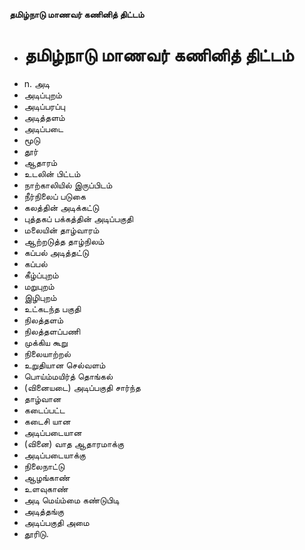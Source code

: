**தமிழ்நாடு மாணவர் கணினித் திட்டம்**
- # தமிழ்நாடு மாணவர் கணினித் திட்டம்
- n. அடி
- அடிப்புறம்
- அடிப்பரப்பு
- அடித்தளம்
- அடிப்படை
- மூடு
- தூர்
- ஆதாரம்
- உடலின் பிட்டம்
- நாற்காலியில் இருப்பிடம்
- நீர்நிலைப் படுகை
- கலத்தின் அடிக்கட்டு
- புத்தகப் பக்கத்தின் அடிப்பகுதி
- மலையின் தாழ்வாரம்
- ஆற்றடுத்த தாழ்நிலம்
- கப்பல் அடித்தட்டு
- கப்பல்
- கீழ்ப்புறம்
- மறுபுறம்
- இழிபுறம்
- உட்கடந்த பகுதி
- நிலத்தளம்
- நிலத்தளப்பணி
- முக்கிய கூறு
- நிலையாற்றல்
- உறுதியான செல்வளம்
- பொய்ம்மயிர்த் தொங்கல்
- (வினையடை) அடிப்பகுதி சார்ந்த
- தாழ்வான
- கடைப்பட்ட
- கடைசி யான
- அடிப்படையான
- (வினை) வாத ஆதாரமாக்கு
- அடிப்படையாக்கு
- நிலைநாட்டு
- ஆழங்காண்
- உளவுகாண்
- அடி மெய்ம்மை கண்டுபிடி
- அடித்தங்கு
- அடிப்பகுதி அமை
- தூரிடு.

